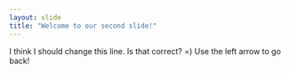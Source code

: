 ```yaml
---
layout: slide
title: "Welcome to our second slide!"
---
```

I think I should change this line. Is that correct? =)
Use the left arrow to go back!
